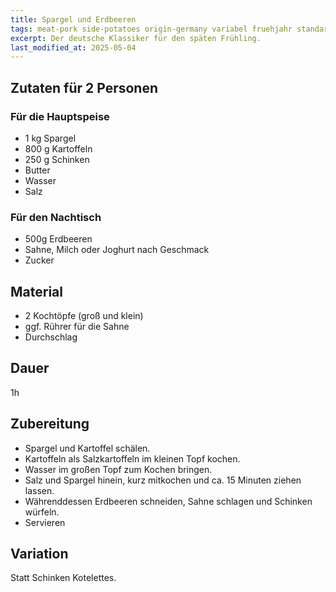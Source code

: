 ```yaml
---
title: Spargel und Erdbeeren
tags: meat-pork side-potatoes origin-germany variabel fruehjahr standards
excerpt: Der deutsche Klassiker für den späten Frühling.
last_modified_at: 2025-05-04
---
```

## Zutaten für 2 Personen
### Für die Hauptspeise
* 1 kg Spargel
* 800 g Kartoffeln
* 250 g Schinken
* Butter
* Wasser
* Salz

### Für den Nachtisch
* 500g Erdbeeren
* Sahne, Milch oder Joghurt nach Geschmack
* Zucker

## Material
* 2 Kochtöpfe (groß und klein)
* ggf. Rührer für die Sahne
* Durchschlag

## Dauer
1h

## Zubereitung
* Spargel und Kartoffel schälen.
* Kartoffeln als Salzkartoffeln im kleinen Topf kochen.
* Wasser im großen Topf zum Kochen bringen. 
* Salz und Spargel hinein, kurz mitkochen und ca. 15 Minuten ziehen lassen.
* Währenddessen Erdbeeren schneiden, Sahne schlagen und Schinken würfeln.
* Servieren

## Variation
Statt Schinken Kotelettes.